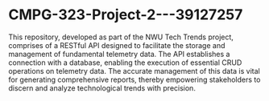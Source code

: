 # CMPG-323-Project-2---39127257
This repository, developed as part of the NWU Tech Trends project, comprises of a RESTful API designed to facilitate the storage and management of fundamental telemetry data. The API establishes a connection with a database, enabling the execution of essential CRUD operations on telemetry data. The accurate management of this data is vital for generating comprehensive reports, thereby empowering stakeholders to discern and analyze technological trends with precision.
